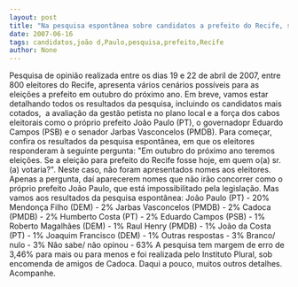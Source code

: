 ```yaml
---
layout: post
title: "Na pesquisa espontânea sobre candidatos a prefeito do Recife, só deu João Paulo. Mas isto é só o começo"
date: 2007-06-16
tags: candidatos,joão d,Paulo,pesquisa,prefeito,Recife
author: None
---
```

Pesquisa de opini&atilde;o realizada entre os dias 19 e 22 de abril de 2007, entre 800 eleitores do Recife, apresenta v&aacute;rios cen&aacute;rios poss&iacute;veis para as elei&ccedil;&otilde;es a prefeito em outubro do pr&oacute;ximo ano.
Em breve, vamos estar detalhando todos os resultados da pesquisa, incluindo os candidatos mais cotados,&nbsp; a avalia&ccedil;&atilde;o da gest&atilde;o petista no plano local e a for&ccedil;a dos cabos eleitorais como o pr&oacute;prio prefeito Jo&atilde;o Paulo (PT), o governadopr Eduardo Campos (PSB) e o senador Jarbas Vasconcelos (PMDB).
Para come&ccedil;ar, confira os resultados da pesquisa espont&acirc;nea, em que os eleitores responderam &agrave;&nbsp;seguinte pergunta: &quot;Em outubro do pr&oacute;ximo ano teremos elei&ccedil;&otilde;es. Se a elei&ccedil;&atilde;o para prefeito do Recife fosse hoje, em quem o(a) sr.(a) votaria?&quot;.
Neste caso, n&atilde;o foram apresentados nomes aos eleitores. Apenas a pergunta, da&iacute; aparecerem nomes que n&atilde;o&nbsp;ir&atilde;o concorrer como o pr&oacute;prio prefeito Jo&atilde;o Paulo, que est&aacute; impossibilitado pela legisla&ccedil;&atilde;o.
Mas vamos aos resultados da pesquisa espont&acirc;nea:
Jo&atilde;o Paulo (PT) - 20%
Mendon&ccedil;a Filho (DEM) - 2%
Jarbas Vasconcelos (PMDB) - 2%
Cadoca (PMDB) - 2%
Humberto Costa (PT) - 2%
Eduardo Campos (PSB) - 1%
Roberto Magalh&atilde;es (DEM) - 1%
Raul Henry (PMDB) - 1%
Jo&atilde;o da Costa (PT) - 1%
Joaquim Francisco (DEM) - 1%
Outras respostas - 3%
Branco/ nulo - 3%
N&acirc;o sabe/ n&atilde;o opinou - 63%
A pesquisa tem margem de erro de 3,46% para mais ou para menos e foi realizada pelo Instituto Plural, sob encomenda de amigos de Cadoca.
Daqui a pouco, muitos outros detalhes. Acompanhe. 